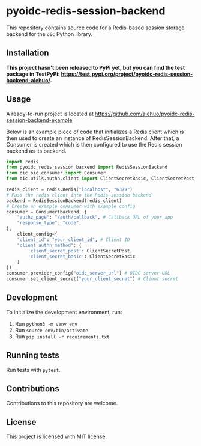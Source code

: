 # pyoidc-redis-session-backend

This repository contains source code for a Redis-based session storage backend for the `oic` Python library.

## Installation

**This project hasn't been released to PyPi yet, but you can find the test package in TestPyPi: https://test.pypi.org/project/pyoidc-redis-session-backend-alehuo/.**

## Usage

A ready-to-run project is located at https://github.com/alehuo/pyoidc-redis-session-backend-example

Below is an example piece of code that initializes a Redis client which is then used to create an instance of RedisSessionBackend. After that, a Consumer is created which is then configured to use the Redis session backend as its backend.

```python
import redis
from pyoidc_redis_session_backend import RedisSessionBackend
from oic.oic.consumer import Consumer
from oic.utils.authn.client import ClientSecretBasic, ClientSecretPost

redis_client = redis.Redis("localhost", "6379")
# Pass the redis client into the Redis session backend
backend = RedisSessionBackend(redis_client)
# Create an example consumer with example config
consumer = Consumer(backend, {
    "authz_page": "/auth/callback", # Callback URL of your app
    "response_type": "code",
},
    client_config={
    "client_id": "your_client_id", # Client ID
    "client_authn_method": {
        'client_secret_post': ClientSecretPost,
        'client_secret_basic': ClientSecretBasic
    }
})
consumer.provider_config("oidc_server_url") # OIDC server URL
consumer.set_client_secret("your_client_secret") # Client secret
```

## Development

To initialize the development environment, run:

1. Run `python3 -m venv env`
2. Run `source env/bin/activate`
3. Run `pip install -r requirements.txt`

## Running tests

Run tests with `pytest`.

## Contributions

Contributions to this repository are welcome.

## License

This project is licensed with MIT license.